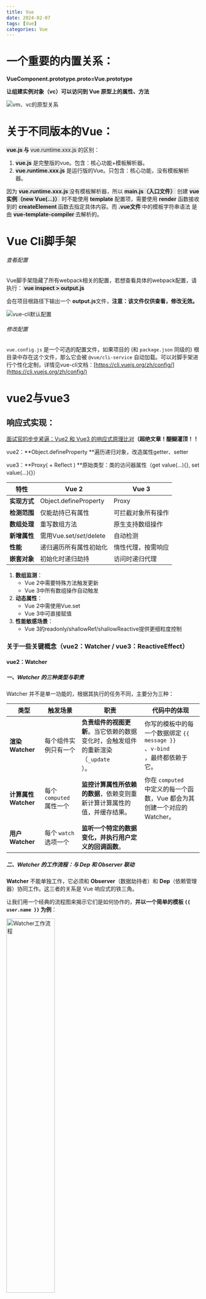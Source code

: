 ```yaml
---
title: Vue
date: 2024-02-07
tags: [Vue]
categories: Vue
---
```


# 一个重要的内置关系：
**VueComponent.prototype.__proto__=Vue.prototype**

**让组建实例对象（vc）可以访问到 Vue 原型上的属性、方法**

![vm、vc的原型关系](images/vue_prototype.png)



# 关于不同版本的Vue：
**<font style="background-color:#E7E9E8;"> vue.js </font>** **与 <font style="background-color:#E7E9E8;"> </font>**<font style="background-color:#E7E9E8;">vue.runtime.xxx.js </font> 的区别：

1. **<font style="background-color:#E7E9E8;">vue.js</font>** 是完整版的vue。包含：核心功能+模板解析器。
2. **<font style="background-color:#E7E9E8;">vue.runtime.xxx.js</font>** 是运行版的Vue。只包含：核心功能，没有模板解析器。

因为 **<font style="background-color:#E7E9E8;"> vue.runtime.xxx.js </font>** 没有模板解析器，所以 **<font style="background-color:#E7E9E8;"> main.js（入口文件）</font>** 创建 **<font style="background-color:#E7E9E8;"> vue实例（new Vue(...)）</font>** 时不能使用 **<font style="background-color:#E7E9E8;"> template</font>** 配置项，需要使用 **<font style="background-color:#E7E9E8;"> render</font>** 函数接收到的 **<font style="background-color:#E7E9E8;">  createElement </font>** 函数去指定具体内容。而 **<font style="background-color:#E7E9E8;"> .vue文件 </font>** 中的模板字符串语法 **<font style="background-color:#E7E9E8;"> <template></template> </font>** 是由 **<font style="background-color:#E7E9E8;"> vue-template-compiler </font>** 去解析的。

# Vue Cli脚手架
###### 查看配置
Vue脚手架隐藏了所有webpack相关的配置，若想查看具体的webpack配置，请执行：<font style="background-color:#E7E9E8;"> </font>**<font style="background-color:#E7E9E8;">vue inspect > output.js </font>**

会在项目根路径下输出一个 **output.js**文件，**注意：该文件仅供查看，修改无效。**

![vue-cli默认配置](images/vue-cli默认配置.png)

###### 修改配置
`vue.config.js` 是一个可选的配置文件，如果项目的 (和 `package.json` 同级的) 根目录中存在这个文件，那么它会被 `@vue/cli-service` 自动加载。可以对脚手架进行个性化定制，详情见vue-cli文档：[https://cli.vuejs.org/zh/config/](https://cli.vuejs.org/zh/config/)



# vue2与vue3
## 响应式实现：
[面试官的步步紧逼：Vue2 和 Vue3 的响应式原理比对](https://juejin.cn/post/7124351370521477128?searchId=20250818012335EC20BB0273AF51843CB1)**（超绝文章！醍醐灌顶！！**

vue2：**Object.defineProperty **遍历递归对象，改造属性getter、setter

vue3：**Proxy( + Reflect ) **原始类型：类的访问器属性（get value(...){}, set value(...){}）

| **特性** | **Vue 2** | **Vue 3** |
| --- | --- | --- |
| **实现方式** | Object.defineProperty | Proxy |
| **检测范围** | 仅能劫持已有属性 | 可拦截对象所有操作 |
| **数组处理** | 重写数组方法 | 原生支持数组操作 |
| **新增属性** | 需用Vue.set/$set/$delete | 自动检测 |
| **性能** | 递归遍历所有属性初始化 | 惰性代理，按需响应 |
| **嵌套对象** | 初始化时递归劫持 | 访问时递归代理 |


1. **数组监测**：
    - Vue 2中需要特殊方法触发更新
    - Vue 3中所有数组操作自动触发
2. **动态属性**：
    - Vue 2中需使用Vue.set
    - Vue 3中可直接赋值
3. **性能敏感场景**：
    - Vue 3的readonly/shallowRef/shallowReactive提供更细粒度控制

### 关于一些关键概念（vue2：Watcher / vue3：ReactiveEffect）
#### vue2：Watcher 
##### 一、Watcher 的三种类型与职责
Watcher 并不是单一功能的，根据其执行的任务不同，主要分为三种：

| 类型 | 触发场景 | 职责 | 代码中的体现 |
| --- | --- | --- | --- |
| **渲染 Watcher** | 每个组件实例只有一个 | **负责组件的视图更新**。当它依赖的数据变化时，会触发组件的重新渲染（`_update`<br/>）。 | 你写的模板中的每一个数据绑定 `{{ message }}`<br/>、`v-bind`<br/>，最终都依赖于它。 |
| **计算属性Watcher** | 每个 `computed`属性一个 | **监控计算属性所依赖的数据**，依赖变则重新计算计算属性的值，并缓存结果。 | 你在 `computed`<br/> 中定义的每一个函数，Vue 都会为其创建一个对应的 Watcher。 |
| **用户 Watcher** | 每个 `watch`选项一个 | **监听一个特定的数据变化，并执行用户定义的回调函数**。 |  |


##### 二、Watcher 的工作流程：与 Dep 和 Observer 联动
**Watcher** 不能单独工作，它必须和 **Observer**（数据劫持者）和 **Dep**（依赖管理器）协同工作。这三者的关系是 Vue 响应式的铁三角。

让我们用一个经典的流程图来揭示它们是如何协作的，**并以一个简单的模板 **`{{ user.name }}`** 为例**：

<img src="/images/Watcher工作流程.svg" alt="Watcher工作流程" height="auto" style="width:50%; display:block;">

:::tips
**关键步骤解读**：

1. **`Observer`**：通过 `Object.defineProperty` 将 `data` 中的每个属性（如 `user`）转换为 `getter` 和 `setter`。
2. **`Dep`**：每个被监听的属性都会拥有一个自己的 `Dep` 实例（依赖管理器），用来存储所有“依赖”这个数据的 `Watcher`。
3. **`Watcher` 的**创建： 当 Vue 初始化组件时，会创建一个**渲染 Watcher**。
    - 这个 Watcher 在执行它的第一个任务（即渲染页面）时，会去读取模板中用到的数据，如 `user.name`。
4. **依赖收集（Depend）**：
    - 读取 `user.name` 会触发之前定义的 `getter`。
    - 在 `getter` 中，会检查当前是否有正在执行的 Watcher（通过 `Dep.target` 静态属性指向它）。**有！** 就是刚才创建的渲染 Watcher（W1）。
    - `getter` 会调用 `dep.depend()`，将当前这个 Watcher（W1）**收集**到 `user.name` 的 Dep 的订阅者列表中。从此，Dep 就知道：“哦，W1 依赖我。”
5. **派发更新（Notify）**：
    - 当我们修改数据：`user.name = 'New'` 时，会触发 `setter`。
    - `setter` 会调用 `dep.notify()`。
    - `dep.notify()` 会遍历它收集的所有 Watcher（这里只有 W1），通知它们：“我变了，你们该干活了！”
6. **执行更新**：
    - 每个被通知的 Watcher（W1）会执行自己的 `update()` 方法。
    - 对于**渲染 Watcher**，这个“干活”就是重新执行组件的渲染函数（`render`），生成新的虚拟 DOM，然后进行 patch（Diff）更新真实 DOM。页面就这样更新了。

:::

#### vue3：ReactiveEffect
##### 一、什么是 ReactiveEffect？
它的核心思想来源于函数式编程中的 **“副作用”（Effect）** 概念。任何会“对外部世界”造成影响的操作都是副作用，例如：修改 DOM、发送网络请求、操作本地存储等。

在 Vue 的上下文中，**最常见的“副作用”就是“渲染视图”**。当响应式数据变化时，我们需要重新执行这个副作用来更新视图。

`ReactiveEffect` 就是一个**封装了这些副作用函数的对象**。它的职责和 Vue 2 的 `Watcher` 类似，但设计和实现更加优雅和强大。

**一个极简的 ReactiveEffect 示例：**

```javascript
import { reactive, effect } from 'vue'; // 注意：effect 在 Vue 3 中是一个底层 API

const state = reactive({ count: 0 });

// 创建一个 Effect：副作用是打印 count 的值
const myEffect = new ReactiveEffect(() => {
  console.log(`Count is: ${state.count}`);
});

// 首次手动执行副作用
myEffect.run(); // 输出: Count is: 0

// 当 state.count 变化时，这个 effect 会自动重新执行
state.count++; // 自动输出: Count is: 1
```

**关键点**：

1. 你创建一个 `ReactiveEffect` 实例，并传入一个**副作用函数**。
2. 当你执行 `effect.run()` 时，Vue 3 会：
    - 设置一个全局的“活动效应”（`activeEffect`）为当前这个 `ReactiveEffect`。
    - 然后执行你传入的副作用函数。
3. 在执行过程中，如果副作用函数**读取**了某个响应式数据（如 `state.count`），就会触发该数据的 `getter`。
4. 在 `getter` 中，Vue 3 会发现当前有一个 `activeEffect` 正在运行，于是就会**建立依赖关系**：将这个 `ReactiveEffect` 收集为这个响应式数据的依赖。
5. 将来该数据**变化**时，就会通知所有依赖它的 `ReactiveEffect` 实例，调用它们的 `run` 方法（或调度函数），从而重新执行副作用。

##### 二、ReactiveEffect 与 Vue 2 Watcher 的核心差异
虽然目标一致（追踪依赖、执行副作用），但两者在设计和能力上有天壤之别。

| 特性 | Vue 2 **Watcher** | Vue 3 **ReactiveEffect** |
| --- | --- | --- |
| **设计理念** | **“全能型员工”**   与组件实例、选项式 API 强耦合，种类繁多（渲染、计算、用户）。 | **“纯粹的工具”**   一个**与上下文无关**的、**单一职责**的副作用封装器。它不知道自己是用于渲染、计算还是监听。 |
| **与组件的关系** | **紧密耦合**   每个组件实例必然对应一个渲染 Watcher。Watcher 知道自己是哪个组件的。 | **松散耦合**   `ReactiveEffect`<br/> 本身不知道组件。组件的 `setup`<br/> 函数本身就是一个大的 `ReactiveEffect`<br/>。 |
| **依赖收集** | **显式、侵入式**   通过 `Dep`<br/> 类和 `pushTarget`<br/>/`popTarget`<br/> 等全局状态管理。 | **隐式、基于栈**   通过全局变量 `activeEffect`<br/> 和 `effectStack`<br/> 来追踪当前正在运行的 effect，更加清晰可靠。 |
| **功能与灵活性** | **功能固定**   种类和行为在创建时就确定了（如 `lazy`<br/>, `sync`<br/> 等配置）。 | **极其灵活**   通过 **`scheduler`**<br/> **调度器** 实现各种高级功能（如 `computed`<br/> 的懒计算、`watch`<br/> 的异步回调）。 |
| **性能优化** | **较差**   在依赖收集阶段需要频繁创建和遍历 Dep 实例。 | **更优**   使用 `Set`<br/> 和 `Map`<br/> 等原生数据结构管理依赖，效率更高。依赖关系更精细。 |


---

##### 三、最重要的差异：调度器 (scheduler)
这是 `ReactiveEffect` 相比 `Watcher` 最强大的设计优势。

在创建 `ReactiveEffect` 时，你可以传入一个 **`scheduler`** **函数**。当依赖变化时，**默认行为是直接调用**** `effect.run()`**，但如果你提供了 `scheduler`，则会**改为调用** **`scheduler(effect)`**，把**何时、如何执行副作用**的控制权完全交给了你。

**正是这个** **`scheduler`**，实现了 Vue 3 的所有高级特性：

**1. 实现** **`computed`**

```javascript
function computed(getter) {
  let dirty = true; // 标记是否需要重新计算
  let value;

  // 1. 创建一个“懒执行”的 effect
  const effect = new ReactiveEffect(getter, () => {
    // 2. 这个 scheduler 只标记 dirty，但不立刻计算值
    if (!dirty) {
      dirty = true;
      // 3. 通知依赖此 computed 的 effect 更新（例如模板）
      trigger(computedRef, TriggerOpTypes.SET, 'value');
    }
  });

  const computedRef = {
    get value() {
      if (dirty) {
        value = effect.run(); // 只有在需要时才执行计算
        dirty = false;
      }
      track(computedRef, TrackOpTypes.GET, 'value'); // 收集依赖
      return value;
    }
  };
  return computedRef;
}
```

**2. 实现** **`watch`** / **`watchEffect`**

```javascript
function watch(source, cb, options) {
  let getter = () => source();
  let oldValue;

  // scheduler 决定回调的执行时机（同步、异步、前置等）
  const scheduler = () => {
    if (options.flush === 'sync') {
      // 同步执行
      run();
    } else {
      // 异步执行（默认是 'pre'，在组件更新前）
      queueJob(run);
    }
  };

  const effect = new ReactiveEffect(getter, scheduler); // 传入 scheduler!

  const run = () => {
    const newValue = effect.run();
    cb(newValue, oldValue); // 执行用户回调
    oldValue = newValue;
  };

  effect.run(); // 首次运行
}
```

**3. 实现组件的异步更新队列**

组件的渲染本身也是一个 `ReactiveEffect`。它的 `scheduler` 是一个将渲染任务推入**异步队列**的函数，这才实现了 Vue “批量更新”和“异步更新”的特性。

javascript

```plain
// 组件更新 effect
const updateEffect = new ReactiveEffect(
  componentUpdateFn, // 副作用：组件渲染函数
  () => queueJob(updateEffect) // scheduler: 不是立即执行，而是放入队列
);
```

---

##### 总结：演进与优势
|  | Vue 2 **Watcher** | Vue 3 **ReactiveEffect** |
| --- | --- | --- |
| **定位** | 一个与组件生命周期绑定的**具体概念** | 一个抽象的、可复用的**副作用容器** |
| **设计** | **“大而全”**，多种类型，逻辑复杂 | **“小而美”**，职责单一，通过**调度器**注入不同行为 |
| **能力** | 功能固定，扩展性差 | **极其灵活**，通过 `scheduler`<br/> 可实现各种高级异步和控制流程 |
| **关系** | **继承与分类**（RenderWatcher, ComputedWatcher...） | **组合与赋能**（一个 Effect + 不同的 scheduler = 不同功能） |


**结论：**  
`ReactiveEffect` 是 Vue 3 对 `Watcher` 概念的**一次彻底的重构和升级**。它通过**分离“副作用本身”和“副作用的执行时机（调度）”**，将响应式系统从一个相对僵化的模型解放为一个极其灵活和强大的架构。这种设计不仅使代码更清晰、更易于维护，更重要的是为 `computed`、`watch` 以及未来的所有响应式高级功能提供了一个统一而强大的底层基础。

## Composition api (组合式api) 和 Options api (选项式api)
1. 代码组织方式改变
2. composition api优势
    - 更好的逻辑复用（自定义hooks）
    - 更灵活的代码组织
    - 更好的TypeScript支持
    - 更小的代码打包体积
1. 模板和组件变化
2. 多根节点支持
3. v-model升级：v-model:title="pageTitle"
4. 组件生命周期变化



## Fragment/Teleport/Suspense
+ Fragment：多根节点组件
+ Teleport：将内容渲染到DOM其他位置
+ Suspense：异步组件加载状态处理

# diff算法


